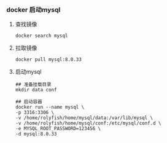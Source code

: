 ### docker 启动mysql

1. 查找镜像

   ```shell
   docker search mysql
   ```

2. 拉取镜像

   ```shell
   docker pull mysql:8.0.33
   ```

3. 启动mysql

   ```shell
   ## 准备挂载目录
   mkdir data conf
   
   ## 启动容器
   docker run --name mysql \
   -p 3316:3306 \
   -v /home/rolyfish/home/mysql/data:/var/lib/mysql \
   -v /home/rolyfish/home/mysql/conf:/etc/mysql/conf.d \
   -e MYSQL_ROOT_PASSWORD=123456 \
   -d mysql:8.0.33
   ```
   
   
